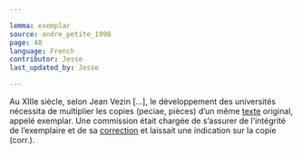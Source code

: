 ```yaml
---

lemma: exemplar
source: andre_petite_1998
page: 48
language: French
contributor: Jesse
last_updated_by: Jesse

---
```

Au XIIIe siècle, selon Jean Vezin […], le développement des universités nécessita de multiplier les copies (peciae, pièces) d’un même [texte](text.html) original, appelé exemplar. Une commission était chargée de s’assurer de l’intégrité de l’exemplaire et de sa [correction](correction.html) et laissait une indication sur la copie (corr.).
